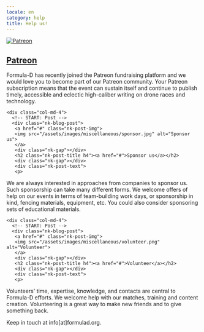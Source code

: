 ```yaml
---
locale: en
category: help
title: Help us!
---
```

<!-- START: Posts Grid -->
<div class="nk-blog-grid">
  <div class="row">
    <div class="col-md-4">
      <!-- START: Post -->
      <div class="nk-blog-post">
       <a href="https://www.patreon.com/formulad" class="nk-post-img">
       <img src="/assets/images/miscellaneous/patreon.png" alt="Patreon">
       </a>
       <div class="nk-gap"></div>
       <h2 class="nk-post-title h4"><a href="https://www.patreon.com/formulad">Patreon</a></h2>
       <div class="nk-gap"></div>
       <div class="nk-post-text">
       <p>
Formula-D has recently joined the Patreon fundraising platform and we would love you to become part of our Patreon community.
Your Patreon subscription means that the event can sustain itself and continue to publish timely, accessible and eclectic high-caliber writing on drone races and technology.
       </p>
       </div>
      </div>
      <!-- END: Post -->
    </div>

    <div class="col-md-4">
      <!-- START: Post -->
      <div class="nk-blog-post">
       <a href="#" class="nk-post-img">
       <img src="/assets/images/miscellaneous/sponsor.jpg" alt="Sponsor us">
       </a>
       <div class="nk-gap"></div>
       <h2 class="nk-post-title h4"><a href="#">Sponsor us</a></h2>
       <div class="nk-gap"></div>
       <div class="nk-post-text">
       <p>
We are always interested in approaches from companies to sponsor us.
Such sponsorship can take many different forms.
We welcome offers of help on our events in terms of team-building work days,
or sponsorship in kind, fencing materials, equipment, etc.
You could also consider sponsoring sets of educational materials.
       </p>
       </div>
      </div>
      <!-- END: Post -->
    </div>

    <div class="col-md-4">
      <!-- START: Post -->
      <div class="nk-blog-post">
       <a href="#" class="nk-post-img">
       <img src="/assets/images/miscellaneous/volunteer.png" alt="Volunteer">
       </a>
       <div class="nk-gap"></div>
       <h2 class="nk-post-title h4"><a href="#">Volunteer</a></h2>
       <div class="nk-gap"></div>
       <div class="nk-post-text">
       <p>
Volunteers' time, expertise, knowledge, and contacts are central to Formula-D efforts.
We welcome help with our matches, training and content creation.
Volunteering is a great way to make new friends and to give something back.
       </p>
       </div>
      </div>
      <!-- END: Post -->
    </div>

  </div>
</div>
<!-- END: Posts Grid -->

Keep in touch at info[at]formulad.org.
